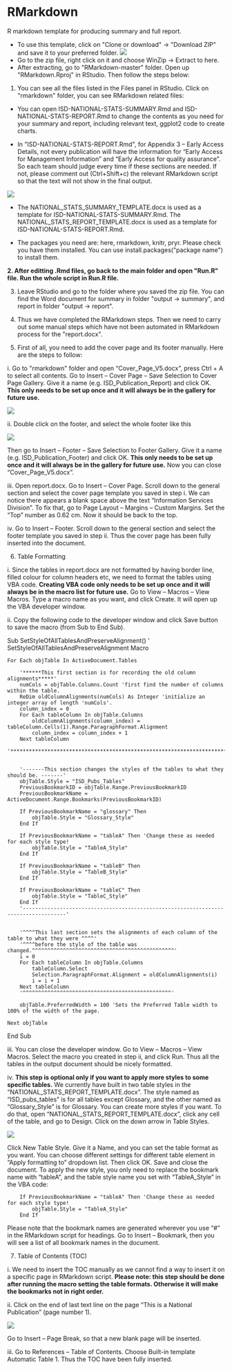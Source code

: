 # RMarkdown
R markdown template for producing summary and full report. 

* To use this template, click on "Clone or download" -> "Download ZIP" and save it to your preferred folder.
![](https://github.com/Tina815/Images/blob/master/screenshot7.PNG)
* Go to the zip file, right click on it and choose WinZip -> Extract to here.
* After extracting, go to "RMarkdown-master" folder. Open up "RMarkdown.Rproj" in RStudio. Then follow the steps below:

1. You can see all the files listed in the Files panel in RStudio. Click on "rmarkdown" folder, you can 
see RMarkdown related files:

* You can open ISD-NATIONAL-STATS-SUMMARY.Rmd and ISD-NATIONAL-STATS-REPORT.Rmd to change the contents as you need for your summary and report, including relevant text, ggplot2 code to create charts. 

* In "ISD-NATIONAL-STATS-REPORT.Rmd", for Appendix 3 – Early Access Details, not every publication will have the information for “Early Access for Management Information” and “Early Access for quality assurance”. So each team should judge every time if these sections are needed. If not, please comment out (Ctrl+Shift+c) the relevant RMarkdown script so that the text will not show in the final output. 

![](https://github.com/Tina815/Images/blob/master/screenshot4.PNG)

* The NATIONAL_STATS_SUMMARY_TEMPLATE.docx is used as a template for ISD-NATIONAL-STATS-SUMMARY.Rmd. The NATIONAL_STATS_REPORT_TEMPLATE.docx is used as a template for ISD-NATIONAL-STATS-REPORT.Rmd. 

* The packages you need are: here, rmarkdown, knitr, pryr. Please check you have them installed. You can use 
install.packages("package name") to install them.

**2. After editting .Rmd files, go back to the main folder and open "Run.R" file. Run the whole script in Run.R file.**

3. Leave RStudio and go to the folder where you saved the zip file. You can find the Word document for summary in folder "output -> summary", and report in folder "output -> report".

4. Thus we have completed the RMarkdown steps. Then we need to carry out some manual steps which have not been automated in RMarkdown process for the "report.docx".

5. First of all, you need to add the cover page and its footer manually. Here are the 
steps to follow:

i.	Go to "rmarkdown" folder and open “Cover_Page_V5.docx”, press Ctrl + A to select all contents. Go to Insert – Cover Page – Save Selection to Cover Page Gallery. Give it a name (e.g. ISD_Publication_Report) and click OK. **This only needs to be set up once and it will always be in the gallery for future use.** 

![](https://github.com/Tina815/Images/blob/master/screenshot6.PNG)

ii.	Double click on the footer, and select the whole footer like this

![](https://github.com/Tina815/Images/blob/master/screenshot2.PNG)

Then go to Insert – Footer – Save Selection to Footer Gallery. Give it a name (e.g. ISD_Publication_Footer) and click OK. **This only needs to be set up once and it will always be in the gallery for future use.** Now you can close “Cover_Page_V5.docx”. 

iii.	Open report.docx. Go to Insert – Cover Page. Scroll down to the general section and select the cover page template you saved in step i. We can notice there appears a blank space above the text “Information Services Division”. To fix that, go to Page Layout – Margins – Custom Margins. Set the “Top” number as 0.62 cm. Now it should be back to the top. 

iv.	Go to Insert – Footer. Scroll down to the general section and select the footer template you saved in step ii. Thus the cover page has been fully inserted into the document. 

6. Table Formatting

i.	Since the tables in report.docx are not formatted by having border line, filled colour for column headers etc, we need to format the tables using VBA code. **Creating VBA code only needs to be set up once and it will always be in the macro list for future use.** Go to View – Macros – View Macros. Type a macro name as you want, and click Create. It will open up the VBA developer window. 

ii.	Copy the following code to the developer window and click Save button to save the macro (from Sub to End Sub). 

Sub SetStyleOfAllTablesAndPreserveAlignment()
' SetStyleOfAllTablesAndPreserveAlignment Macro

    For Each objTable In ActiveDocument.Tables
        
        '******This first section is for recording the old column alignments*****'
        numCols = objTable.Columns.Count 'first find the number of columns within the table.
        ReDim oldColumnAlignments(numCols) As Integer 'initialize an integer array of length 'numCols'.
        column_index = 0
        For Each tableColumn In objTable.Columns
            oldColumnAlignments(column_index) = tableColumn.Cells(1).Range.ParagraphFormat.Alignment
            column_index = column_index + 1
        Next tableColumn
        '************************************************************************'
       
       
        '-------This section changes the styles of the tables to what they should be. -------'
        objTable.Style = "ISD_Pubs_Tables"
        PreviousBookmarkID = objTable.Range.PreviousBookmarkID
        PreviousBookmarkName = ActiveDocument.Range.Bookmarks(PreviousBookmarkID)
        
        If PreviousBookmarkName = "glossary" Then
            objTable.Style = "Glossary_Style"
        End If
        
        If PreviousBookmarkName = "tableA" Then 'Change these as needed for each style type!
            objTable.Style = "TableA_Style"
        End If
        
        If PreviousBookmarkName = "tableB" Then
            objTable.Style = "TableB_Style"
        End If
        
        If PreviousBookmarkName = "tableC" Then
            objTable.Style = "TableC_Style"
        End If
        '------------------------------------------------------------------------------------'
        
        
        '^^^^This last section sets the alignments of each column of the table to what they were ^^^^'
        '^^^^before the style of the table was changed.^^^^^^^^^^^^^^^^^^^^^^^^^^^^^^^^^^^^^^^^^^^^^^'
        i = 0
        For Each tableColumn In objTable.Columns
            tableColumn.Select
            Selection.ParagraphFormat.Alignment = oldColumnAlignments(i)
            i = i + 1
        Next tableColumn
        '^^^^^^^^^^^^^^^^^^^^^^^^^^^^^^^^^^^^^^^^^^^^^^^^'
        
        objTable.PreferredWidth = 100 'Sets the Preferred Table width to 100% of the width of the page.
        
    Next objTable

End Sub

iii.	You can close the developer window. Go to View – Macros – View Macros. Select the macro you created in step ii, and click Run. Thus all the tables in the output document should be nicely formatted. 

iv.	**This step is optional only if you want to apply more styles to some specific tables.** We currently have built in two table styles in the “NATIONAL_STATS_REPORT_TEMPLATE.docx”. The style named as “ISD_pubs_tables” is for all tables except Glossary, and the other named as “Glossary_Style” is for Glossary. You can create more styles if you want. To do that, open “NATIONAL_STATS_REPORT_TEMPLATE.docx”, click any cell of the table, and go to Design. Click on the down arrow in Table Styles. 

![](https://github.com/Tina815/Images/blob/master/screenshot3.PNG)

Click New Table Style. Give it a Name, and you can set the table format as you want. You can choose different settings for different table element in “Apply formatting to” dropdown list. Then click OK. Save and close the document. To apply the new style, you only need to replace the bookmark name with “tableA”, and the table style name you set with “TableA_Style” in the VBA code:

        If PreviousBookmarkName = "tableA" Then 'Change these as needed for each style type!
            objTable.Style = "TableA_Style"
        End If

Please note that the bookmark names are generated wherever you use “#” in the RMarkdown script for headings. Go to Insert – Bookmark, then you will see a list of all bookmark names in the document.

7. Table of Contents (TOC)

i.	We need to insert the TOC manually as we cannot find a way to insert it on a specific page in RMarkdown script. **Please note: this step should be done after running the macro setting the table formats. Otherwise it will make the bookmarks not in right order.** 

ii.	Click on the end of last text line on the page “This is a National Publication” (page number 1). 

![](https://github.com/Tina815/Images/blob/master/screenshot5.PNG)

Go to Insert – Page Break, so that a new blank page will be inserted. 

iii.	Go to References – Table of Contents. Choose Built-in template Automatic Table 1. Thus the TOC have been fully inserted. 




